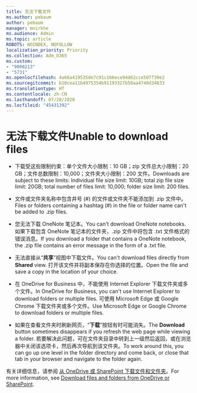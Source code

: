 ```yaml
---
title: 无法下载文件
ms.author: pebaum
author: pebaum
manager: mnirkhe
ms.audience: Admin
ms.topic: article
ROBOTS: NOINDEX, NOFOLLOW
localization_priority: Priority
ms.collection: Adm_O365
ms.custom:
- "9000213"
- "5731"
ms.openlocfilehash: 4a66a419535de7c91c166ece94d62cce507f39e2
ms.sourcegitcommit: b10cea11b4975354b91193327b58aa4740d34833
ms.translationtype: HT
ms.contentlocale: zh-CN
ms.lasthandoff: 07/28/2020
ms.locfileid: "45431392"
---
```

# <a name="unable-to-download-files"></a><span data-ttu-id="7c998-102">无法下载文件</span><span class="sxs-lookup"><span data-stu-id="7c998-102">Unable to download files</span></span>

- <span data-ttu-id="7c998-103">下载受这些限制约束：单个文件大小限制：10 GB；zip 文件总大小限制：20 GB；文件总数限制：10,000；文件夹大小限制：200 文件。</span><span class="sxs-lookup"><span data-stu-id="7c998-103">Downloads are subject to these limits: Individual file size limit: 10GB; total zip file size limit: 20GB; total number of files limit: 10,000; folder size limit: 200 files.</span></span>
- <span data-ttu-id="7c998-104">文件或文件夹名称中包含井号 (#) 的文件或文件夹不能添加到 .zip 文件中。</span><span class="sxs-lookup"><span data-stu-id="7c998-104">Files or folders containing a hashtag (#) in the file or folder name can't be added to .zip files.</span></span>  
    
- <span data-ttu-id="7c998-105">您无法下载 OneNote 笔记本。</span><span class="sxs-lookup"><span data-stu-id="7c998-105">You can't download OneNote notebooks.</span></span> <span data-ttu-id="7c998-106">如果下载包含 OneNote 笔记本的文件夹，.zip 文件中将包含 .txt 文件格式的错误消息。</span><span class="sxs-lookup"><span data-stu-id="7c998-106">If you download a folder that contains a OneNote notebook, the .zip file contains an error message in the form of a .txt file.</span></span>  
    
- <span data-ttu-id="7c998-107">无法直接从“**共享**”视图中下载文件。</span><span class="sxs-lookup"><span data-stu-id="7c998-107">You can't download files directly from **Shared**  view.</span></span> <span data-ttu-id="7c998-108">打开该文件并将副本保存在你选择的位置。</span><span class="sxs-lookup"><span data-stu-id="7c998-108">Open the file and save a copy in the location of your choice.</span></span>  
    
- <span data-ttu-id="7c998-109">在 OneDrive for Business 中，不能使用 Internet Explorer 下载文件夹或多个文件。</span><span class="sxs-lookup"><span data-stu-id="7c998-109">In OneDrive for Business, you can't use Internet Explorer to download folders or multiple files.</span></span> <span data-ttu-id="7c998-110">可使用 Microsoft Edge 或 Google Chrome 下载文件夹或多个文件。</span><span class="sxs-lookup"><span data-stu-id="7c998-110">Use Microsoft Edge or Google Chrome to download folders or multiple files.</span></span>  
    
- <span data-ttu-id="7c998-111">如果在查看文件夹时刷新网页，“**下载**”按钮有时可能消失。</span><span class="sxs-lookup"><span data-stu-id="7c998-111">The **Download** button sometimes disappears if you refresh the web page while viewing a folder.</span></span> <span data-ttu-id="7c998-112">若要解决此问题，可在文件夹目录中转到上一级然后返回，或在浏览器中关闭该选项卡，然后再次导航到该文件夹。</span><span class="sxs-lookup"><span data-stu-id="7c998-112">To work around this, you can go up one level in the folder directory and come back, or close that tab in your browser and navigate to the folder again.</span></span>  
    
<span data-ttu-id="7c998-113">有关详细信息，请参阅 [从 OneDrive 或 SharePoint 下载文件和文件夹](https://support.office.com/article/download-files-and-folders-from-onedrive-or-sharepoint-5c7397b7-19c7-4893-84fe-d02e8fa5df05)。</span><span class="sxs-lookup"><span data-stu-id="7c998-113">For more information, see [Download files and folders from OneDrive or SharePoint](https://support.office.com/article/download-files-and-folders-from-onedrive-or-sharepoint-5c7397b7-19c7-4893-84fe-d02e8fa5df05).</span></span>